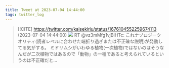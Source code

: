 ```yaml
---
title: Tweet at 2023-07-04 14:44:00
tags: twitter_log
---
```


> [!CITE] https://twitter.com/kaisekiriu/status/1676104552259674113 (2023-07-04 14:44:00)
> ![](https://twitter.com/kaisekiriu/status/1676104552259674113)
> RT @vz3mMfg1vjBIHTc: これナゾロジークオリティ(読者レベルに合わせた端折り過ぎまたは不正確な説明)が発動してる気がする。
> ミドリムシがいわゆる植物(一次植物)ではないのはそうなんだが二次植物ではあるので「動物」の一種であると考えられているというのは不正確だと…
